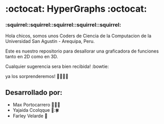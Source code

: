 # :octocat: HyperGraphs :octocat:

### :squirrel::squirrel::squirrel::squirrel::squirrel:

Hola chicos, somos unos Coders de Ciencia de la Computacion de la Universidad San Agustin - Arequipa, Peru.

Este es nuestro repositorio para desallorar una graficadora de funciones tanto en 2D como en 3D.

Cualquier sugerencia sera bien recibida! :bowtie:

ya los sorprenderemos! :ghost::ghost::ghost::ghost:


## Desarrollado por:
 - Max Portocarrero :wolf::panda_face::dragon:
 - Yajaida Ccolqque :cherry_blossom:::four_leaf_clover:
 - Farley Velarde :rat:
